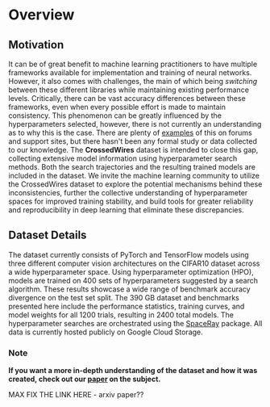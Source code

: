 # Overview

## Motivation

It can be of great benefit to machine learning practitioners to have multiple 
frameworks available for implementation and training of neural networks. However,
it also comes with challenges, the main of which being *switching* between these different
libraries while maintaining existing performance levels. Critically, there can 
be vast accuracy differences between these frameworks,
even when every possible effort is made to maintain consistency. This phenomenon
can be greatly influenced by the hyperparameters selected, however, there is not
currently an understanding as to why this is the case.
There are plenty of [examples](https://stackoverflow.com/search?q=pytorch+and+tensorflow+accuracy)
of this on forums and support sites, 
but there hasn't been any formal study or data collected to our knowledge. 
The **CrossedWires** dataset is intended to close this gap, collecting extensive
model information using hyperparameter search methods. Both the search trajectories
and the resulting trained models are included in the dataset. We invite the machine
learning community to utilize the CrossedWires dataset to explore the potential 
mechanisms behind these inconsistencies, further the collective understanding of 
hyperparameter spaces for improved training stability, and build tools for greater
reliability and reproducibility in deep learning that eliminate these discrepancies.

## Dataset Details

The dataset currently consists of PyTorch and TensorFlow models using 
three different computer vision architectures on the CIFAR10 dataset across a 
wide hyperparameter space. Using hyperparameter optimization (HPO), models are 
trained on 400 sets of hyperparameters suggested by a search algorithm. These 
results showcase a wide range of benchmark accuracy divergence on the test set 
split. The 390 GB dataset and benchmarks presented here include the performance 
statistics, training curves, and model weights for all 1200 trials, resulting in 
2400 total models. The hyperparameter searches are orchestrated using the 
[SpaceRay](https://github.com/maxzvyagin/spaceray/) package. All data is currently
hosted publicly on Google Cloud Storage.

### Note

**If you want a more in-depth understanding of the dataset and how it was created, 
check out our [paper](https://google.com) on the subject.**

MAX FIX THE LINK HERE - arxiv paper??

